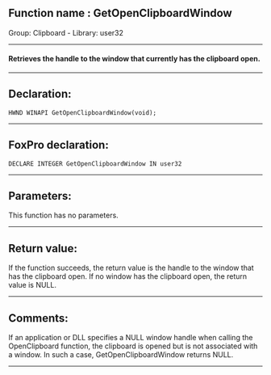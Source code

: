 
## Function name : GetOpenClipboardWindow
Group: Clipboard - Library: user32    
***  


#### Retrieves the handle to the window that currently has the clipboard open.
***  


## Declaration:
```foxpro  
HWND WINAPI GetOpenClipboardWindow(void);  
```  
***  


## FoxPro declaration:
```foxpro  
DECLARE INTEGER GetOpenClipboardWindow IN user32  
```  
***  


## Parameters:
This function has no parameters.  
***  


## Return value:
If the function succeeds, the return value is the handle to the window that has the clipboard open. If no window has the clipboard open, the return value is NULL.  
***  


## Comments:
If an application or DLL specifies a NULL window handle when calling the OpenClipboard function, the clipboard is opened but is not associated with a window. In such a case, GetOpenClipboardWindow returns NULL.  
  
***  

